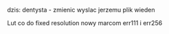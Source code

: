 



dzis:
dentysta - zmienic 
wyslac jerzemu plik
wieden

Lut co do fixed resolution
nowy marcom
err111 i err256